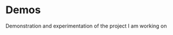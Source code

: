 # Demos

Demonstration and experimentation of the project I am working on

<!-- Check out some of my recent demos on Github! -->

<!-- :DemoLists -->
